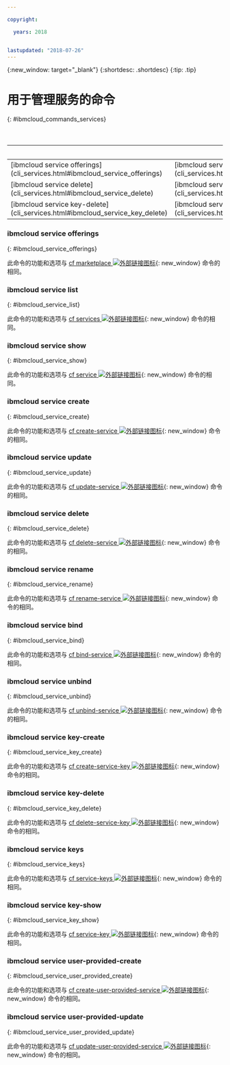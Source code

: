 ```yaml
---

copyright:

  years: 2018


lastupdated: "2018-07-26"
---
```


{:new_window: target="_blank"}
{:shortdesc: .shortdesc}
{:tip: .tip}

# 用于管理服务的命令
{: #ibmcloud_commands_services}

<table summary="可用于管理 {{site.data.keyword.Bluemix_notm}} 服务的 ibmcloud 命令。">
<caption>表 1. 用于管理 {{site.data.keyword.Bluemix_notm}} 服务的命令</caption>
 <thead>
 <th colspan="5">用于管理 {{site.data.keyword.Bluemix_notm}} 服务的命令</th>
 </thead>
 <tbody>
 <tr>
 <td>[ibmcloud service offerings](cli_services.html#ibmcloud_service_offerings)</td>
 <td>[ibmcloud service list](cli_services.html#ibmcloud_service_list)</td>
 <td>[ibmcloud service show](cli_services.html#ibmcloud_service_show)</td>
 <td>[ibmcloud service create](cli_services.html#ibmcloud_service_create)</td>
 <td>[ibmcloud service update](cli_services.html#ibmcloud_service_update)</td>
 </tr>
 <tr>
 <td>[ibmcloud service delete](cli_services.html#ibmcloud_service_delete)</td>
 <td>[ibmcloud service rename](cli_services.html#ibmcloud_service_rename)</td>
 <td>[ibmcloud service bind](cli_services.html#ibmcloud_service_bind)</td>
 <td>[ibmcloud service unbind](cli_services.html#ibmcloud_service_unbind)</td>
 <td>[ibmcloud service key-create](cli_services.html#ibmcloud_service_key_create)</td>
 </tr>
 <tr>
 <td>[ibmcloud service key-delete](cli_services.html#ibmcloud_service_key_delete)</td>
 <td>[ibmcloud service keys](cli_services.html#ibmcloud_service_keys)</td>
 <td>[ibmcloud service key-show](cli_services.html#ibmcloud_service_key_show)</td>
 <td>[ibmcloud service user-provided-create](cli_services.html#ibmcloud_service_user_provided_create)</td>
 <td>[ibmcloud service user-provided-update](cli_services.html#ibmcloud_service_user_provided_update)</td>
 </tr>
  </tbody>
 </table>

 ### ibmcloud service offerings
{: #ibmcloud_service_offerings}


此命令的功能和选项与 [cf marketplace ![外部链接图标](../../../icons/launch-glyph.svg)](http://cli.cloudfoundry.org/en-US/cf/marketplace.html){: new_window} 命令的相同。

### ibmcloud service list
{: #ibmcloud_service_list}

此命令的功能和选项与 [cf services ![外部链接图标](../../../icons/launch-glyph.svg)](http://cli.cloudfoundry.org/en-US/cf/services.html){: new_window} 命令的相同。

### ibmcloud service show
{: #ibmcloud_service_show}

此命令的功能和选项与 [cf service ![外部链接图标](../../../icons/launch-glyph.svg)](http://cli.cloudfoundry.org/en-US/cf/service.html){: new_window} 命令的相同。

### ibmcloud service create
{: #ibmcloud_service_create}

此命令的功能和选项与 [cf create-service ![外部链接图标](../../../icons/launch-glyph.svg)](http://cli.cloudfoundry.org/en-US/cf/create-service.html){: new_window} 命令的相同。

### ibmcloud service update
{: #ibmcloud_service_update}

此命令的功能和选项与 [cf update-service ![外部链接图标](../../../icons/launch-glyph.svg)](http://cli.cloudfoundry.org/en-US/cf/update-service.html){: new_window} 命令的相同。

### ibmcloud service delete
{: #ibmcloud_service_delete}

此命令的功能和选项与 [cf delete-service ![外部链接图标](../../../icons/launch-glyph.svg)](http://cli.cloudfoundry.org/en-US/cf/delete-service.html){: new_window} 命令的相同。

### ibmcloud service rename
{: #ibmcloud_service_rename}

此命令的功能和选项与 [cf rename-service ![外部链接图标](../../../icons/launch-glyph.svg)](http://cli.cloudfoundry.org/en-US/cf/rename-service.html){: new_window} 命令的相同。

### ibmcloud service bind
{: #ibmcloud_service_bind}

此命令的功能和选项与 [cf bind-service ![外部链接图标](../../../icons/launch-glyph.svg)](http://cli.cloudfoundry.org/en-US/cf/bind-service.html){: new_window} 命令的相同。

### ibmcloud service unbind
{: #ibmcloud_service_unbind}

此命令的功能和选项与 [cf unbind-service ![外部链接图标](../../../icons/launch-glyph.svg)](http://cli.cloudfoundry.org/en-US/cf/unbind-service.html){: new_window} 命令的相同。

### ibmcloud service key-create
{: #ibmcloud_service_key_create}

此命令的功能和选项与 [cf create-service-key ![外部链接图标](../../../icons/launch-glyph.svg)](http://cli.cloudfoundry.org/en-US/cf/create-service-key.html){: new_window} 命令的相同。

### ibmcloud service key-delete
{: #ibmcloud_service_key_delete}

此命令的功能和选项与 [cf delete-service-key ![外部链接图标](../../../icons/launch-glyph.svg)](http://cli.cloudfoundry.org/en-US/cf/delete-service-key.html){: new_window} 命令的相同。

### ibmcloud service keys
{: #ibmcloud_service_keys}

此命令的功能和选项与 [cf service-keys ![外部链接图标](../../../icons/launch-glyph.svg)](http://cli.cloudfoundry.org/en-US/cf/service-keys.html){: new_window} 命令的相同。

### ibmcloud service key-show
{: #ibmcloud_service_key_show}

此命令的功能和选项与 [cf service-key ![外部链接图标](../../../icons/launch-glyph.svg)](http://cli.cloudfoundry.org/en-US/cf/service-key.html){: new_window} 命令的相同。

### ibmcloud service user-provided-create
{: #ibmcloud_service_user_provided_create}

此命令的功能和选项与 [cf create-user-provided-service ![外部链接图标](../../../icons/launch-glyph.svg)](http://cli.cloudfoundry.org/en-US/cf/create-user-provided-service.html){: new_window} 命令的相同。

### ibmcloud service user-provided-update
{: #ibmcloud_service_user_provided_update}

此命令的功能和选项与 [cf update-user-provided-service ![外部链接图标](../../../icons/launch-glyph.svg)](http://cli.cloudfoundry.org/en-US/cf/update-user-provided-service.html){: new_window} 命令的相同。
